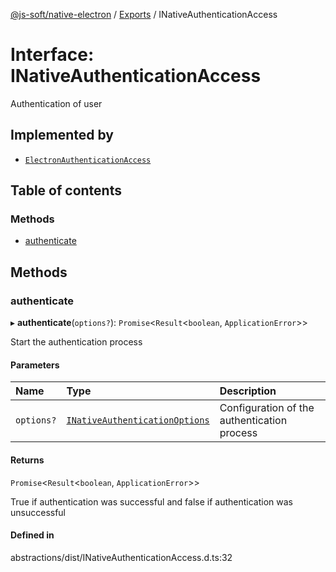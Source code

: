 [@js-soft/native-electron](../README.md) / [Exports](../modules.md) / INativeAuthenticationAccess

# Interface: INativeAuthenticationAccess

Authentication of user

## Implemented by

-   [`ElectronAuthenticationAccess`](../classes/ElectronAuthenticationAccess.md)

## Table of contents

### Methods

-   [authenticate](INativeAuthenticationAccess.md#authenticate)

## Methods

### authenticate

▸ **authenticate**(`options?`): `Promise`<`Result`<`boolean`, `ApplicationError`\>\>

Start the authentication process

#### Parameters

| Name       | Type                                                              | Description                                 |
| :--------- | :---------------------------------------------------------------- | :------------------------------------------ |
| `options?` | [`INativeAuthenticationOptions`](INativeAuthenticationOptions.md) | Configuration of the authentication process |

#### Returns

`Promise`<`Result`<`boolean`, `ApplicationError`\>\>

True if authentication was successful and false if authentication was unsuccessful

#### Defined in

abstractions/dist/INativeAuthenticationAccess.d.ts:32
